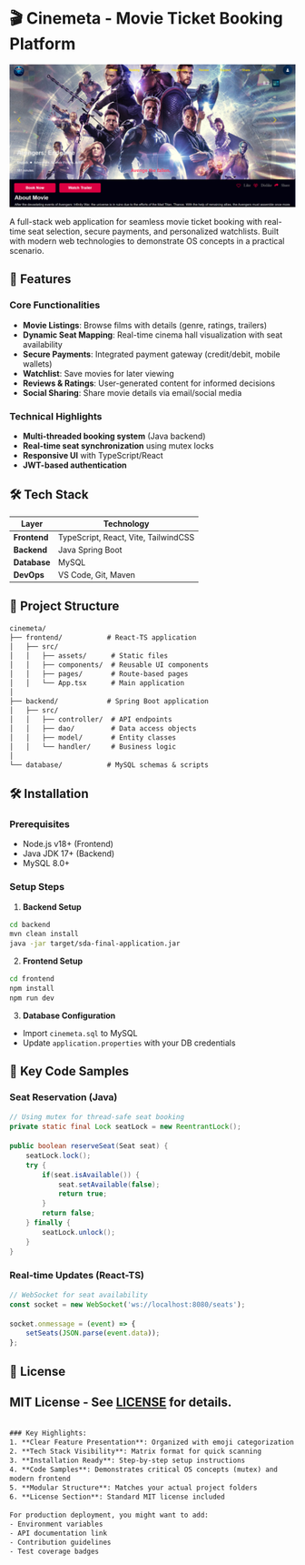 # 🎬 Cinemeta - Movie Ticket Booking Platform

![Cinemeta Screenshot](screenshot.png)

A full-stack web application for seamless movie ticket booking with real-time seat selection, secure payments, and personalized watchlists. Built with modern web technologies to demonstrate OS concepts in a practical scenario.

## 🚀 Features

### Core Functionalities
- **Movie Listings**: Browse films with details (genre, ratings, trailers)
- **Dynamic Seat Mapping**: Real-time cinema hall visualization with seat availability
- **Secure Payments**: Integrated payment gateway (credit/debit, mobile wallets)
- **Watchlist**: Save movies for later viewing
- **Reviews & Ratings**: User-generated content for informed decisions
- **Social Sharing**: Share movie details via email/social media

### Technical Highlights
- **Multi-threaded booking system** (Java backend)
- **Real-time seat synchronization** using mutex locks
- **Responsive UI** with TypeScript/React
- **JWT-based authentication**

## 🛠 Tech Stack

| Layer        | Technology                          |
|--------------|-------------------------------------|
| **Frontend** | TypeScript, React, Vite, TailwindCSS |
| **Backend**  | Java Spring Boot                    |
| **Database** | MySQL                               |
| **DevOps**   | VS Code, Git, Maven                 |

## 📂 Project Structure

```
cinemeta/
├── frontend/           # React-TS application
│   ├── src/
│   │   ├── assets/      # Static files
│   │   ├── components/  # Reusable UI components
│   │   ├── pages/       # Route-based pages
│   │   └── App.tsx      # Main application
│
├── backend/            # Spring Boot application
│   ├── src/
│   │   ├── controller/  # API endpoints
│   │   ├── dao/         # Data access objects
│   │   ├── model/       # Entity classes
│   │   └── handler/     # Business logic
│
└── database/           # MySQL schemas & scripts
```

## 🛠 Installation

### Prerequisites
- Node.js v18+ (Frontend)
- Java JDK 17+ (Backend)
- MySQL 8.0+

### Setup Steps

1. **Backend Setup**
```bash
cd backend
mvn clean install
java -jar target/sda-final-application.jar
```

2. **Frontend Setup**
```bash
cd frontend
npm install
npm run dev
```

3. **Database Configuration**
- Import `cinemeta.sql` to MySQL
- Update `application.properties` with your DB credentials

## 🌟 Key Code Samples

### Seat Reservation (Java)
```java
// Using mutex for thread-safe seat booking
private static final Lock seatLock = new ReentrantLock();

public boolean reserveSeat(Seat seat) {
    seatLock.lock();
    try {
        if(seat.isAvailable()) {
            seat.setAvailable(false);
            return true;
        }
        return false;
    } finally {
        seatLock.unlock();
    }
}
```

### Real-time Updates (React-TS)
```typescript
// WebSocket for seat availability
const socket = new WebSocket('ws://localhost:8080/seats');

socket.onmessage = (event) => {
    setSeats(JSON.parse(event.data));
};
```

## 📜 License

MIT License - See [LICENSE](LICENSE) for details.
---

```

### Key Highlights:
1. **Clear Feature Presentation**: Organized with emoji categorization
2. **Tech Stack Visibility**: Matrix format for quick scanning
3. **Installation Ready**: Step-by-step setup instructions
4. **Code Samples**: Demonstrates critical OS concepts (mutex) and modern frontend
5. **Modular Structure**: Matches your actual project folders
6. **License Section**: Standard MIT license included

For production deployment, you might want to add:
- Environment variables
- API documentation link
- Contribution guidelines
- Test coverage badges
```
